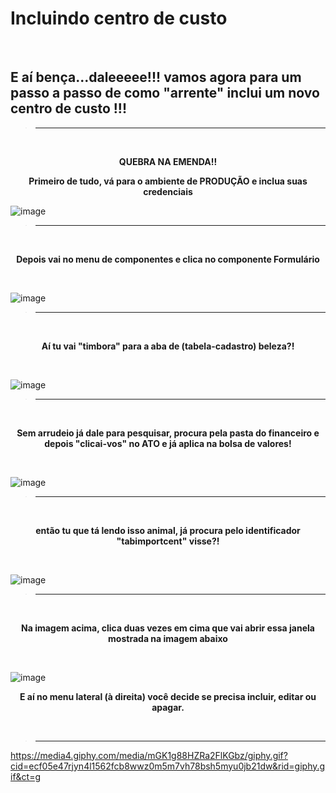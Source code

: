 # Incluindo centro de custo

<br>

## E aí bença...daleeeee!!! vamos agora para um passo a passo de como "arrente" inclui um novo centro de custo !!!   

> ---------------------------------------------------
<br>

<p align = "center">
    <strong> QUEBRA NA EMENDA!! </strong> 
</p>

<p align = "center">
    <strong> Primeiro de tudo, vá para o ambiente de PRODUÇÃO e inclua suas credenciais </strong> 
</p>

![image](https://user-images.githubusercontent.com/95197081/176182768-9c07e26f-13a4-43ac-87f7-473b876d3882.png)

> ---------------------------------------------------
<br>

<p align = "center">
    <strong> Depois vai no menu de componentes e clica no componente Formulário </strong> 
</p>

<br>

![image](https://user-images.githubusercontent.com/95197081/176188763-bc790f32-a7ff-4dd4-b163-677f2c091500.png)

> ---------------------------------------------------
<br>

<p align = "center">
    <strong> Aí tu vai "timbora" para a aba de (tabela-cadastro) beleza?! </strong> 
</p>

<br>

![image](https://user-images.githubusercontent.com/95197081/176191587-dd7d4fc0-2ab1-4b0f-b1be-065b7d30396b.png)

> ---------------------------------------------------
<br>

<p align = "center">
    <strong> Sem arrudeio já dale para pesquisar, procura pela pasta do financeiro e depois "clicai-vos" no ATO e já aplica na bolsa de valores! </strong> 
</p>

<br>

![image](https://user-images.githubusercontent.com/95197081/176195598-233bf84f-ade9-4a9a-b547-fbc823484bba.png)

> ---------------------------------------------------
<br>

<p align = "center">
    <strong> então tu que tá lendo isso animal, já procura pelo identificador "tabimportcent" visse?! </strong> 
</p>

<br>

![image](https://user-images.githubusercontent.com/95197081/176196698-60d77392-3a4e-4fcc-81c8-5f8d37a40c83.png)

> ---------------------------------------------------

<br>

<p align = "center">
    <strong> Na imagem acima, clica duas vezes em cima que vai abrir essa janela mostrada na imagem abaixo </strong> 
</p>

<br>

![image](https://user-images.githubusercontent.com/95197081/176198710-a1122593-f5bf-4dfc-8eda-63b8e0ee9b13.png)

<p align = "center">
    <strong> E aí no menu lateral (à direita) você decide se precisa incluir, editar ou apagar. </strong> 
</p>

<br>

> ---------------------------------------------------

https://media4.giphy.com/media/mGK1g88HZRa2FlKGbz/giphy.gif?cid=ecf05e47rjyn4l1562fcb8wwz0m5m7vh78bsh5myu0jb21dw&rid=giphy.gif&ct=g
